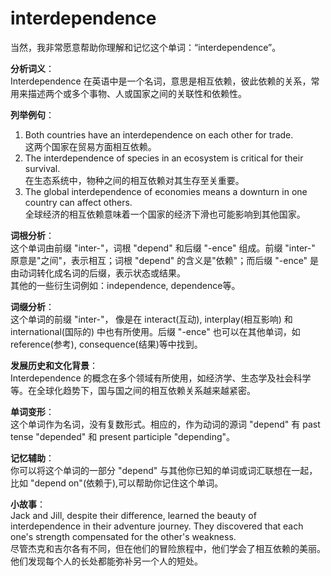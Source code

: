 # interdependence

当然，我非常愿意帮助你理解和记忆这个单词：“interdependence”。

  

**分析词义**：  
Interdependence 在英语中是一个名词，意思是相互依赖，彼此依赖的关系，常用来描述两个或多个事物、人或国家之间的关联性和依赖性。

  

**列举例句**：

  

1.  Both countries have an interdependence on each other for trade.  
    这两个国家在贸易方面相互依赖。
2.  The interdependence of species in an ecosystem is critical for their survival.  
    在生态系统中，物种之间的相互依赖对其生存至关重要。
3.  The global interdependence of economies means a downturn in one country can affect others.  
    全球经济的相互依赖意味着一个国家的经济下滑也可能影响到其他国家。

  

**词根分析**：  
这个单词由前缀 "inter-"，词根 "depend" 和后缀 "-ence" 组成。前缀 "inter-" 原意是"之间"，表示相互；词根 "depend" 的含义是"依赖"；而后缀 "-ence" 是由动词转化成名词的后缀，表示状态或结果。  
其他的一些衍生词例如：independence, dependence等。

  

**词缀分析**：  
这个单词的前缀 "inter-"， 像是在 interact(互动), interplay(相互影响) 和 international(国际的) 中也有所使用。后缀 "-ence" 也可以在其他单词，如 reference(参考), consequence(结果)等中找到。

  

**发展历史和文化背景**：  
Interdependence 的概念在多个领域有所使用，如经济学、生态学及社会科学等。在全球化趋势下，国与国之间的相互依赖关系越来越紧密。

  

**单词变形**：  
这个单词作为名词，没有复数形式。相应的，作为动词的源词 "depend" 有 past tense "depended" 和 present participle "depending"。

  

**记忆辅助**：  
你可以将这个单词的一部分 "depend" 与其他你已知的单词或词汇联想在一起，比如 "depend on"(依赖于),可以帮助你记住这个单词。

  

**小故事**：  
Jack and Jill, despite their difference, learned the beauty of interdependence in their adventure journey. They discovered that each one's strength compensated for the other's weakness.  
尽管杰克和吉尔各有不同，但在他们的冒险旅程中，他们学会了相互依赖的美丽。他们发现每个人的长处都能弥补另一个人的短处。
